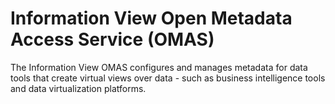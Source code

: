 <!-- SPDX-License-Identifier: Apache-2.0 -->

# Information View Open Metadata Access Service (OMAS)

The Information View OMAS configures and manages metadata for data tools that 
create virtual views over data - such as business intelligence tools and
data virtualization platforms.